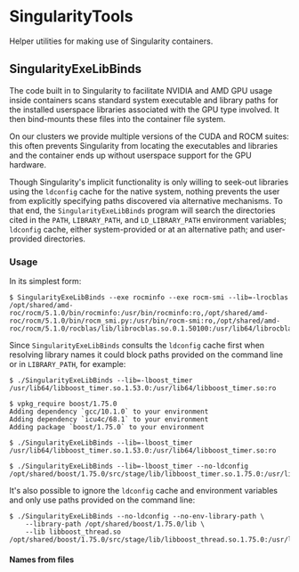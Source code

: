 # SingularityTools

Helper utilities for making use of Singularity containers.

## SingularityExeLibBinds

The code built in to Singularity to facilitate NVIDIA and AMD GPU usage inside containers scans standard system executable and library paths for the installed userspace libraries associated with the GPU type involved.  It then bind-mounts these files into the container file system.

On our clusters we provide multiple versions of the CUDA and ROCM suites:  this often prevents Singularity from locating the executables and libraries and the container ends up without userspace support for the GPU hardware.

Though Singularity's implicit functionality is only willing to seek-out libraries using the `ldconfig` cache for the native system, nothing prevents the user from explicitly specifying paths discovered via alternative mechanisms.  To that end, the `SingularityExeLibBinds` program will search the directories cited in the `PATH`, `LIBRARY_PATH`, and `LD_LIBRARY_PATH` environment variables; `ldconfig` cache, either system-provided or at an alternative path; and user-provided directories.

### Usage

In its simplest form:

```(bash)
$ SingularityExeLibBinds --exe rocminfo --exe rocm-smi --lib=-lrocblas
/opt/shared/amd-roc/rocm/5.1.0/bin/rocminfo:/usr/bin/rocminfo:ro,/opt/shared/amd-roc/rocm/5.1.0/bin/rocm_smi.py:/usr/bin/rocm-smi:ro,/opt/shared/amd-roc/rocm/5.1.0/rocblas/lib/librocblas.so.0.1.50100:/usr/lib64/librocblas.so:ro
```

Since `SingularityExeLibBinds` consults the `ldconfig` cache first when resolving library names it could block paths provided on the command line or in `LIBRARY_PATH`, for example:

```(bash)
$ ./SingularityExeLibBinds --lib=-lboost_timer
/usr/lib64/libboost_timer.so.1.53.0:/usr/lib64/libboost_timer.so:ro

$ vpkg_require boost/1.75.0
Adding dependency `gcc/10.1.0` to your environment
Adding dependency `icu4c/68.1` to your environment
Adding package `boost/1.75.0` to your environment

$ ./SingularityExeLibBinds --lib=-lboost_timer
/usr/lib64/libboost_timer.so.1.53.0:/usr/lib64/libboost_timer.so:ro

$ ./SingularityExeLibBinds --lib=-lboost_timer --no-ldconfig
/opt/shared/boost/1.75.0/src/stage/lib/libboost_timer.so.1.75.0:/usr/lib64/libboost_timer.so:ro
```

It's also possible to ignore the `ldconfig` cache and environment variables and only use paths provided on the command line:

```(bash)
$ ./SingularityExeLibBinds --no-ldconfig --no-env-library-path \
    --library-path /opt/shared/boost/1.75.0/lib \
    --lib libboost_thread.so
/opt/shared/boost/1.75.0/src/stage/lib/libboost_thread.so.1.75.0:/usr/lib64/libboost_thread.so:ro
```

#### Names from files

